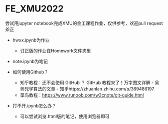 # FE_XMU2022
尝试用jupyter notebook完成XMU的金工课程作业，仅供参考，欢迎pull request斧正

+ hwxx.ipynb为作业
    + 订正版的作业在Homework文件夹里
+ note.ipynb为笔记

+ 如何使用Github？
    + 知乎教程：还不会使用 GitHub ？ GitHub 教程来了！万字图文详解 - 吴师兄学算法的文章 - 知乎https://zhuanlan.zhihu.com/p/369486197
    + 菜鸟教程：https://www.runoob.com/w3cnote/git-guide.html
    
+ 打不开.ipynb怎么办？
    + 可以尝试浏览.html版的笔记，使用浏览器即可
